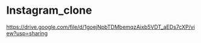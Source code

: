 # Instagram_clone

https://drive.google.com/file/d/1goejNpbTDMbemqzAixb5VDT_aEDs7cXP/view?usp=sharing


